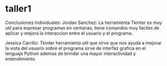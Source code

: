# taller1
Conclusiones Individuales:
Jordan Sanchez: La herramienta Tkinter es muy util para expresar programas en ventanas, tiene comandos muy faciles de aplicar y mejora la interaccion entre el usuario y el programa.

Jessica Carrillo: Tkinter herramienta util que sirve que nos ayuda a mejorar la vista del usuario sobre el programa sirve de  interfaz grafica en el lenguaje Python ademas de brindar una mayor interactividad y entendimiento 
